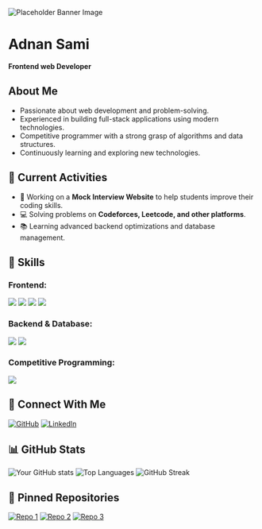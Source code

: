 ![Placeholder Banner Image](https://i.ibb.co.com/5XgVjK1L/DALL-E-2025-02-05-14-22-44-A-dark-themed-Git-Hub-banner-with-a-futuristic-and-sleek-aesthetic-The-ba.webp)

# Adnan Sami
**Frontend web Developer**

## About Me
- Passionate about web development and problem-solving.
- Experienced in building full-stack applications using modern technologies.
- Competitive programmer with a strong grasp of algorithms and data structures.
- Continuously learning and exploring new technologies.

## 🌱 Current Activities
- 🚀 Working on a **Mock Interview Website** to help students improve their coding skills.
- 💻 Solving problems on **Codeforces, Leetcode, and other platforms**.
- 📚 Learning advanced backend optimizations and database management.

## 🚀 Skills
### Frontend:
<p>
  <img src="https://img.shields.io/badge/HTML5-E34F26?style=for-the-badge&logo=html5&logoColor=white" />
  <img src="https://img.shields.io/badge/CSS3-1572B6?style=for-the-badge&logo=css3&logoColor=white" />
  <img src="https://img.shields.io/badge/JavaScript-F7DF1E?style=for-the-badge&logo=javascript&logoColor=black" />
  <img src="https://img.shields.io/badge/React-61DAFB?style=for-the-badge&logo=react&logoColor=black" />
</p>

### Backend & Database:
<p>
  <img src="https://img.shields.io/badge/Express.js-000000?style=for-the-badge&logo=express&logoColor=white" />
  <img src="https://img.shields.io/badge/MongoDB-47A248?style=for-the-badge&logo=mongodb&logoColor=white" />
</p>

### Competitive Programming:
<p>
  <img src="https://img.shields.io/badge/C++-00599C?style=for-the-badge&logo=c%2B%2B&logoColor=white" />
</p>

## 🔗 Connect With Me
[![GitHub](https://img.shields.io/badge/GitHub-000?style=for-the-badge&logo=github)](https://github.com/yourusername)
[![LinkedIn](https://img.shields.io/badge/LinkedIn-0077B5?style=for-the-badge&logo=linkedin&logoColor=white)](https://www.linkedin.com/in/yourprofile)

## 📊 GitHub Stats
![Your GitHub stats](https://github-readme-stats.vercel.app/api?username=yourusername&show_icons=true&theme=radical)
![Top Languages](https://github-readme-stats.vercel.app/api/top-langs/?username=yourusername&layout=compact&theme=radical)
![GitHub Streak](https://github-readme-streak-stats.herokuapp.com/?user=yourusername&theme=radical)

## 📌 Pinned Repositories
[![Repo 1](https://github-readme-stats.vercel.app/api/pin/?username=Pra1re&repo=Learnmate&theme=radical)](https://github.com/Pra1re/Learnmate)
[![Repo 2](https://github-readme-stats.vercel.app/api/pin/?username=Pra1re&repo=Sporty-Sports-equipment&theme=radical)](https://github.com/Pra1re/Sporty-Sports-equipment)
[![Repo 3](https://github-readme-stats.vercel.app/api/pin/?username=Pra1re&repo=carrer-counseling&theme=radical)](https://github.com/Pra1re/carrer-counseling)


